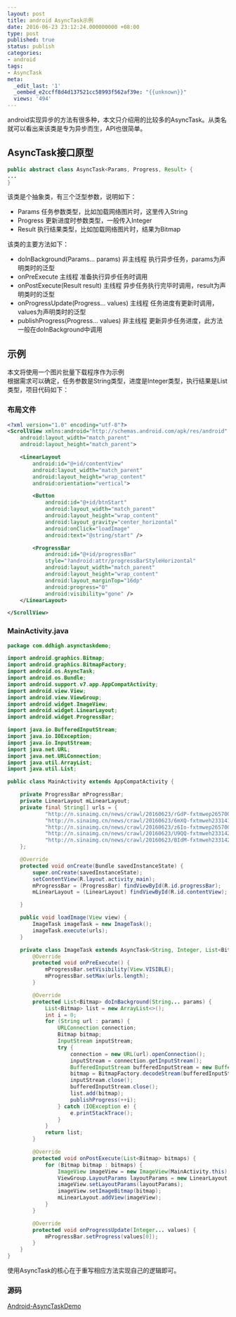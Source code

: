 ```yaml
---
layout: post
title: android AsyncTask示例
date: 2016-06-23 23:12:24.000000000 +08:00
type: post
published: true
status: publish
categories:
- android
tags:
- AsyncTask
meta:
  _edit_last: '1'
  _oembed_e2ccff8d4d137521cc58993f562af39e: "{{unknown}}"
  views: '494'
---
```


android实现异步的方法有很多种，本文只介绍用的比较多的AsyncTask。从类名就可以看出来该类是专为异步而生，API也很简单。

## AsyncTask接口原型

```java
public abstract class AsyncTask<Params, Progress, Result> {
...
}
```

该类是个抽象类，有三个泛型参数，说明如下：
+ Params	任务参数类型，比如加载网络图片时，这里传入String
+ Progress	更新进度时参数类型，一般传入Integer
+ Result	执行结果类型，比如加载网络图片时，结果为Bitmap

该类的主要方法如下：
+ doInBackground(Params... params)	非主线程	执行异步任务，params为声明类时的泛型
+ onPreExecute	主线程	准备执行异步任务时调用
+ onPostExecute(Result result)	主线程	异步任务执行完毕时调用，result为声明类时的泛型
+ onProgressUpdate(Progress... values)	主线程	任务进度有更新时调用，values为声明类时的泛型
+ publishProgress(Progress... values)	非主线程	更新异步任务进度，此方法一般在doInBackground中调用

## 示例
本文将使用一个图片批量下载程序作为示例   
根据需求可以确定，任务参数是String类型，进度是Integer类型，执行结果是List<Bitmap>类型，项目代码如下：

### 布局文件

```xml
<?xml version="1.0" encoding="utf-8"?>
<ScrollView xmlns:android="http://schemas.android.com/apk/res/android"
    android:layout_width="match_parent"
    android:layout_height="match_parent">

    <LinearLayout
        android:id="@+id/contentView"
        android:layout_width="match_parent"
        android:layout_height="wrap_content"
        android:orientation="vertical">

        <Button
            android:id="@+id/btnStart"
            android:layout_width="match_parent"
            android:layout_height="wrap_content"
            android:layout_gravity="center_horizontal"
            android:onClick="loadImage"
            android:text="@string/start" />

        <ProgressBar
            android:id="@+id/progressBar"
            style="?android:attr/progressBarStyleHorizontal"
            android:layout_width="match_parent"
            android:layout_height="wrap_content"
            android:layout_marginTop="16dp"
            android:progress="0"
            android:visibility="gone" />
    </LinearLayout>

</ScrollView>
```

### MainActivity.java

```java
package com.ddhigh.asynctaskdemo;

import android.graphics.Bitmap;
import android.graphics.BitmapFactory;
import android.os.AsyncTask;
import android.os.Bundle;
import android.support.v7.app.AppCompatActivity;
import android.view.View;
import android.view.ViewGroup;
import android.widget.ImageView;
import android.widget.LinearLayout;
import android.widget.ProgressBar;

import java.io.BufferedInputStream;
import java.io.IOException;
import java.io.InputStream;
import java.net.URL;
import java.net.URLConnection;
import java.util.ArrayList;
import java.util.List;

public class MainActivity extends AppCompatActivity {

    private ProgressBar mProgressBar;
    private LinearLayout mLinearLayout;
    private final String[] urls = {
            "http://n.sinaimg.cn/news/crawl/20160623/rGdP-fxtmwep2657001.jpg",
            "http://n.sinaimg.cn/news/crawl/20160623/6mXQ-fxtmweh2331418.jpg",
            "http://n.sinaimg.cn/news/crawl/20160623/z6Io-fxtmwep2657003.jpg",
            "http://n.sinaimg.cn/news/crawl/20160623/U9QQ-fxtmweh2331421.jpg",
            "http://n.sinaimg.cn/news/crawl/20160623/BIdM-fxtmweh2331423.jpg"
    };

    @Override
    protected void onCreate(Bundle savedInstanceState) {
        super.onCreate(savedInstanceState);
        setContentView(R.layout.activity_main);
        mProgressBar = (ProgressBar) findViewById(R.id.progressBar);
        mLinearLayout = (LinearLayout) findViewById(R.id.contentView);

    }

    public void loadImage(View view) {
        ImageTask imageTask = new ImageTask();
        imageTask.execute(urls);
    }

    private class ImageTask extends AsyncTask<String, Integer, List<Bitmap>> {
        @Override
        protected void onPreExecute() {
            mProgressBar.setVisibility(View.VISIBLE);
            mProgressBar.setMax(urls.length);
        }

        @Override
        protected List<Bitmap> doInBackground(String... params) {
            List<Bitmap> list = new ArrayList<>();
            int i = 0;
            for (String url : params) {
                URLConnection connection;
                Bitmap bitmap;
                InputStream inputStream;
                try {
                    connection = new URL(url).openConnection();
                    inputStream = connection.getInputStream();
                    BufferedInputStream bufferedInputStream = new BufferedInputStream(inputStream);
                    bitmap = BitmapFactory.decodeStream(bufferedInputStream);
                    inputStream.close();
                    bufferedInputStream.close();
                    list.add(bitmap);
                    publishProgress(++i);
                } catch (IOException e) {
                    e.printStackTrace();
                }
            }
            return list;
        }

        @Override
        protected void onPostExecute(List<Bitmap> bitmaps) {
            for (Bitmap bitmap : bitmaps) {
                ImageView imageView = new ImageView(MainActivity.this);
                ViewGroup.LayoutParams layoutParams = new LinearLayout.LayoutParams(ViewGroup.LayoutParams.WRAP_CONTENT, ViewGroup.LayoutParams.WRAP_CONTENT);
                imageView.setLayoutParams(layoutParams);
                imageView.setImageBitmap(bitmap);
                mLinearLayout.addView(imageView);
            }
        }

        @Override
        protected void onProgressUpdate(Integer... values) {
            mProgressBar.setProgress(values[0]);
        }
    }
}
```

使用AsyncTask的核心在于重写相应方法实现自己的逻辑即可。

### 源码
[Android-AsyncTaskDemo](https://github.com/xialeistudio/Android-AsyncTaskDemo)